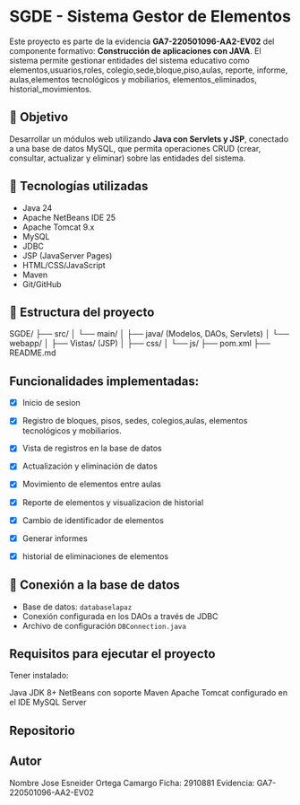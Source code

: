 # SGDE - Sistema Gestor de Elementos

Este proyecto es parte de la evidencia **GA7-220501096-AA2-EV02** del componente formativo: **Construcción de aplicaciones con JAVA**. 
El sistema permite gestionar entidades del sistema educativo como elementos,usuarios,roles, colegio,sede,bloque,piso,aulas, reporte, informe,  aulas,elementos tecnológicos y mobiliarios, elementos_eliminados, historial_movimientos.


## 📌 Objetivo

Desarrollar un módulos web utilizando **Java con Servlets y JSP**, conectado a una base de datos MySQL, que permita operaciones CRUD (crear, consultar, actualizar y eliminar) sobre las entidades del sistema.

## 🧰 Tecnologías utilizadas

- Java 24
- Apache NetBeans IDE 25
- Apache Tomcat 9.x
- MySQL
- JDBC
- JSP (JavaServer Pages)
- HTML/CSS/JavaScript
- Maven
- Git/GitHub

## 📂 Estructura del proyecto
SGDE/
├── src/
│ └── main/
│ ├── java/ (Modelos, DAOs, Servlets)
│ └── webapp/
│ ├── Vistas/ (JSP)
│ ├── css/
│ └── js/
├── pom.xml
├── README.md


## Funcionalidades implementadas:
- [x] Inicio de sesion
- [x] Registro de bloques, pisos, sedes, colegios,aulas, elementos tecnológicos y mobiliarios.
- [x] Vista de registros en la base de datos  
- [x] Actualización y eliminación de datos
- [x] Movimiento de elementos entre aulas
- [x] Reporte de elementos y visualizacion  de historial
- [x] Cambio de identificador de elementos
- [x] Generar informes
- [x] historial de eliminaciones de elementos


## 🔗 Conexión a la base de datos

- Base de datos: `databaselapaz`
- Conexión configurada en los DAOs a través de JDBC
- Archivo de configuración `DBConnection.java`

## Requisitos para ejecutar el proyecto
Tener instalado:

Java JDK 8+
NetBeans con soporte Maven
Apache Tomcat configurado en el IDE
MySQL Server

## Repositorio 

## Autor
Nombre Jose Esneider Ortega Camargo
Ficha: 2910881
Evidencia: GA7-220501096-AA2-EV02
